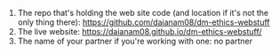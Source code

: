 1. The repo that's holding the web site code (and location if it's not the only thing there): https://github.com/daianam08/dm-ethics-webstuff
2. The live website: https://daianam08.github.io/dm-ethics-webstuff/
3. The name of your partner if you're working with one: no partner
